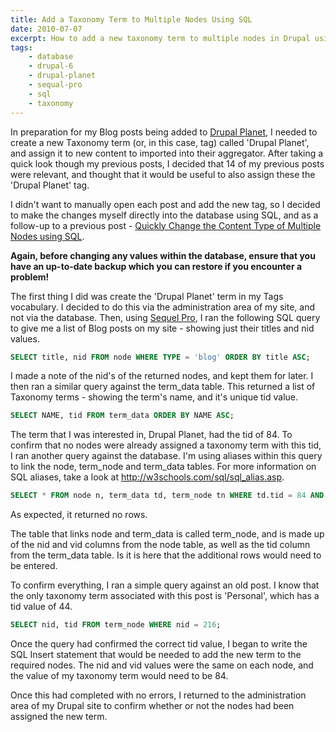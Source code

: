 ```yaml
---
title: Add a Taxonomy Term to Multiple Nodes Using SQL
date: 2010-07-07
excerpt: How to add a new taxonomy term to multiple nodes in Drupal using SQL.
tags:
    - database
    - drupal-6
    - drupal-planet
    - sequal-pro
    - sql
    - taxonomy
---
```


In preparation for my Blog posts being added to
[Drupal Planet](http://drupal.org/planet), I needed to create a new Taxonomy
term (or, in this case, tag) called 'Drupal Planet', and assign it to new
content to imported into their aggregator. After taking a quick look though my
previous posts, I decided that 14 of my previous posts were relevant, and
thought that it would be useful to also assign these the 'Drupal Planet' tag.

I didn't want to manually open each post and add the new tag, so I decided to
make the changes myself directly into the database using SQL, and as a follow-up
to a previous post -
[Quickly Change the Content Type of Multiple Nodes using SQL](/blog/change-content-type-multiple-nodes-using-sql/).

**Again, before changing any values within the database, ensure that you have an
up-to-date backup which you can restore if you encounter a problem!**

The first thing I did was create the 'Drupal Planet' term in my Tags vocabulary.
I decided to do this via the administration area of my site, and not via the
database. Then, using [Sequel Pro](http://www.sequelpro.com), I ran the
following SQL query to give me a list of Blog posts on my site - showing just
their titles and nid values.

```sql
SELECT title, nid FROM node WHERE TYPE = 'blog' ORDER BY title ASC;
```

I made a note of the nid's of the returned nodes, and kept them for later. I
then ran a similar query against the term_data table. This returned a list of
Taxonomy terms - showing the term's name, and it's unique tid value.

```sql
SELECT NAME, tid FROM term_data ORDER BY NAME ASC;
```

The term that I was interested in, Drupal Planet, had the tid of 84. To confirm
that no nodes were already assigned a taxonomy term with this tid, I ran another
query against the database. I'm using aliases within this query to link the
node, term_node and term_data tables. For more information on SQL aliases, take
a look at <http://w3schools.com/sql/sql_alias.asp>.

```sql
SELECT * FROM node n, term_data td, term_node tn WHERE td.tid = 84 AND n.nid = tn.nid AND tn.tid = td.tid;
```

As expected, it returned no rows.

The table that links node and term_data is called term_node, and is made up of
the nid and vid columns from the node table, as well as the tid column from the
term_data table. Is it is here that the additional rows would need to be
entered.

To confirm everything, I ran a simple query against an old post. I know that the
only taxonomy term associated with this post is 'Personal', which has a tid
value of 44.

```sql
SELECT nid, tid FROM term_node WHERE nid = 216;
```

Once the query had confirmed the correct tid value, I began to write the SQL
Insert statement that would be needed to add the new term to the required nodes.
The nid and vid values were the same on each node, and the value of my taxonomy
term would need to be 84.

Once this had completed with no errors, I returned to the administration area of
my Drupal site to confirm whether or not the nodes had been assigned the new
term.

